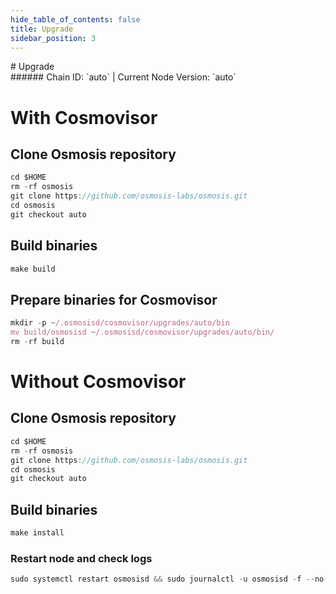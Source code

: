 ```yaml
---
hide_table_of_contents: false
title: Upgrade
sidebar_position: 3
---
```


<div class="h1-with-icon icon-osmosis">
# Upgrade
</div>
###### Chain ID: `auto` | Current Node Version: `auto`

# With Cosmovisor
## Clone Osmosis repository
```js
cd $HOME
rm -rf osmosis
git clone https://github.com/osmosis-labs/osmosis.git
cd osmosis
git checkout auto
 ```

## Build binaries
```js
make build
 ```

## Prepare binaries for Cosmovisor
```js
mkdir -p ~/.osmosisd/cosmovisor/upgrades/auto/bin
mv build/osmosisd ~/.osmosisd/cosmovisor/upgrades/auto/bin/
rm -rf build
```

# Without Cosmovisor
## Clone Osmosis repository
```js
cd $HOME
rm -rf osmosis
git clone https://github.com/osmosis-labs/osmosis.git
cd osmosis
git checkout auto
 ```

## Build binaries
```js
make install
 ```

### Restart node and check logs
```js
sudo systemctl restart osmosisd && sudo journalctl -u osmosisd -f --no-hostname -o cat
```